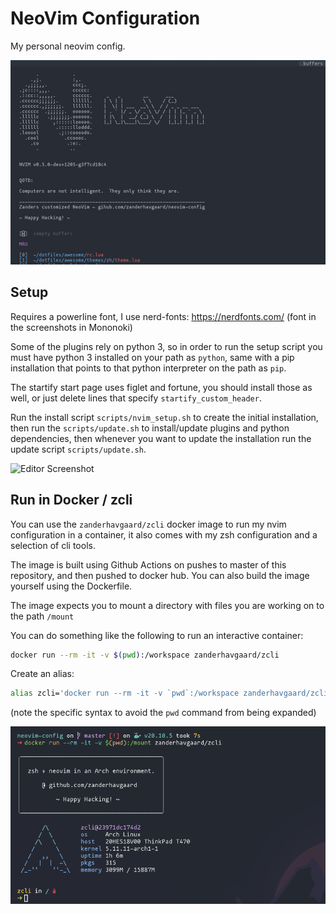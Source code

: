 # NeoVim Configuration
My personal neovim config.

![Banner screenshot](images/welcome_screenshot.png)

## Setup
Requires a powerline font, I use nerd-fonts: https://nerdfonts.com/ (font in the screenshots in Mononoki)

Some of the plugins rely on python 3, so in order to run the setup script you must have python 3 installed on your path as `python`, same with a pip installation that points to that python interpreter on the path as `pip`.

The startify start page uses figlet and fortune, you should install those as well, or just delete lines that specify `startify_custom_header`.

Run the install script `scripts/nvim_setup.sh` to create the initial installation, then run the `scripts/update.sh` to install/update plugins and python dependencies, then whenever you want to update the installation run the update script `scripts/update.sh`.

![Editor Screenshot](images/editor_screenshot.png)

## Run in Docker / zcli

You can use the `zanderhavgaard/zcli` docker image to run my nvim configuration in a container, it also comes with my zsh configuration and a selection of cli tools.

The image is built using Github Actions on pushes to master of this repository, and then pushed to docker hub.
You can also build the image yourself using the Dockerfile.

The image expects you to mount a directory with files you are working on to the path `/mount`

You can do something like the following to run an interactive container:
```bash
docker run --rm -it -v $(pwd):/workspace zanderhavgaard/zcli
```

Create an alias:
```bash
alias zcli='docker run --rm -it -v `pwd`:/workspace zanderhavgaard/zcli'
```
(note the specific syntax to avoid the `pwd` command from being expanded)

![zcli Screenshot](images/zcli_screenshot.png)
